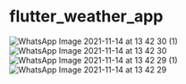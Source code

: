 # flutter_weather_app
![WhatsApp Image 2021-11-14 at 13 42 30 (1)](https://user-images.githubusercontent.com/31897843/141673188-52367945-97e7-4923-afc9-8b4d3001057e.jpeg)
![WhatsApp Image 2021-11-14 at 13 42 30](https://user-images.githubusercontent.com/31897843/141673194-25c817a3-b3dc-46d2-8795-0c4a13a5aca6.jpeg)
![WhatsApp Image 2021-11-14 at 13 42 29 (1)](https://user-images.githubusercontent.com/31897843/141673196-dfddd0cf-701e-42a1-a31a-ae60e0bbcb28.jpeg)
![WhatsApp Image 2021-11-14 at 13 42 29](https://user-images.githubusercontent.com/31897843/141673199-62c9d0ea-7f07-453d-b378-5160f851ea42.jpeg)
